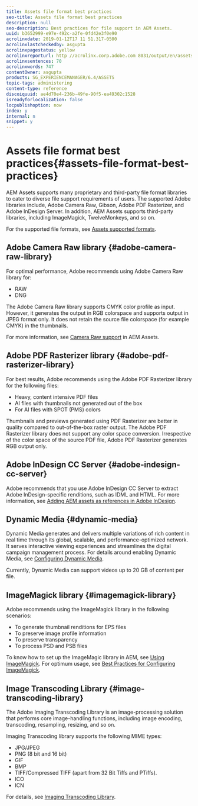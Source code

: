 ```yaml
---
title: Assets file format best practices
seo-title: Assets file format best practices
description: null
seo-description: Best practices for file support in AEM Assets.
uuid: b3652999-e97e-492c-a2fe-0fd42e3f0e90
acrolinxdate: 2019-01-12T17 11 51.317-0500
acrolinxlastcheckedby: asgupta
acrolinxpagestatus: yellow
acrolinxreporturl: http //acrolinx.corp.adobe.com 8031/output/en/assets_file_format_best_practices_krs_workflow_f3c2f2ccebf6138e_90_report.xml
acrolinxsentences: 70
acrolinxwords: 747
contentOwner: asgupta
products: SG_EXPERIENCEMANAGER/6.4/ASSETS
topic-tags: administering
content-type: reference
discoiquuid: ae4d70e4-236b-49fe-90f5-ea49302c1528
isreadyforlocalization: false
locpublishoption: now
index: y
internal: n
snippet: y
---
```


# Assets file format best practices{#assets-file-format-best-practices}

AEM Assets supports many proprietary and third-party file format libraries to cater to diverse file support requirements of users. The supported Adobe libraries include, Adobe Camera Raw, Gibson, Adobe PDF Rasterizer, and Adobe InDesign Server. In addition, AEM Assets supports third-party libraries, including ImageMagick, TwelveMonkeys, and so on.

For the supported file formats, see [Assets supported formats](../../assets/using/assets-formats.md).

## Adobe Camera Raw library {#adobe-camera-raw-library}

For optimal performance, Adobe recommends using Adobe Camera Raw library for:

* RAW
* DNG

The Adobe Camera Raw library supports CMYK color profile as input. However, it generates the output in RGB colorspace and supports output in JPEG format only. It does not retain the source file colorspace (for example CMYK) in the thumbnails.

For more information, see [Camera Raw support](../../assets/using/camera-raw.md) in AEM Assets.

## Adobe PDF Rasterizer library {#adobe-pdf-rasterizer-library}

For best results, Adobe recommends using the Adobe PDF Rasterizer library for the following files:

* Heavy, content intensive PDF files
* AI files with thumbnails not generated out of the box
* For AI files with SPOT (PMS) colors

Thumbnails and previews generated using PDF Rasterizer are better in quality compared to out-of-the-box raster output. The Adobe PDF Rasterizer library does not support any color space conversion. Irrespective of the color space of the source PDF file, Adobe PDF Rasterizer generates RGB output only. 

## Adobe InDesign CC Server {#adobe-indesign-cc-server}

Adobe recommends that you use Adobe InDesign CC Server to extract Adobe InDesign-specific renditions, such as IDML and HTML. For more information, see [Adding AEM assets as references in Adobe InDesign](../../assets/using/managing-linked-subassets.md#addingaemassetsasreferencesinadobeindesign).

## Dynamic Media  {#dynamic-media}

Dynamic Media generates and delivers multiple variations of rich content in real time through its global, scalable, and performance-optimized network. It serves interactive viewing experiences and streamlines the digital campaign management process. For details around enabling Dynamic Media, see [Configuring Dynamic Media](../../assets/using/config-dynamic.md).

Currently, Dynamic Media can support videos up to 20 GB of content per file.

## ImageMagick library {#imagemagick-library}

Adobe recommends using the ImageMagick library in the following scenarios:

* To generate thumbnail renditions for EPS files
* To preserve image profile information
* To preserve transparency
* To process PSD and PSB files

To know how to set up the ImageMagic library in AEM, see [Using ImageMagick](../../assets/using/media-handlers.md#main-pars-title-2). For optimum usage, see [Best Practices for Configuring ImageMagick](../../assets/using/best-practices-for-imagemagick.md).

## Image Transcoding Library {#image-transcoding-library}

The Adobe Imaging Transcoding Library is an image-processing solution that performs core image-handling functions, including image encoding, transcoding, resampling, resizing, and so on.

Imaging Transcoding library supports the following MIME types:

* JPG/JPEG
* PNG (8 bit and 16 bit)
* GIF
* BMP
* TIFF/Compressed TIFF (apart from 32 Bit Tiffs and PTiffs).  
* ICO
* ICN

For details, see [Imaging Transcoding Library](../../assets/using/imaging-transcoding-library.md).

<!--
Comment Type: draft

<h2>TIFF file support</h2>
-->

<!--
Comment Type: draft

<p>AEM Assets encounters out-of-memory issues not only if the size of the image you upload is large but also if its dimensions exceed recommended limits. Generally, you can avoid such issues with large TIFF files by using FLITE or Image Transcoding Library, instead of using heap memory.<br /> </p>
<p>In addition, open Configuration Manager and set the <span class="code">threshold size to use intermediate temporary file</span> property of the <span class="code">com.day.cq.dam.commons.handler.StandardImageHandler</span> component to a value greater than 0.</p>
<p>Adobe does not recommend using Camera Raw for TIFF processing (due to CMYK issues). If renditions are generated incorrectly, you may want to check by regenerating using the Camera Raw library. However, the Camera Raw library cannot process images that have more than 65000 pixels on their longest side. Moreover, irrespective of the file size, the Camera Raw library can only process images that contain a maximum of 512 MP (512 x 1024 x 1024 pixels).</p>
-->

<!--
Comment Type: draft

<h3>Working with TIFF files</h3>
-->

<!--
Comment Type: draft

<p>It is difficult to accurately determine the maximum size of a TIFF image that can be processed. In addition to the size of the file, the ability to process depends on other factors, such as pixel size. For example, the Camera Raw library may be able to process a 255-MB TIFF file out of the box. However, it may fail to process an 18-MB file if it has a huge pixel difference. Also, Camera Raw library cannot be used to process CMYK TIFF images.<br /> </p>
<p>The following table lists the sizes of Camera Raw-generated TIFF files that have been validated with a 14 GB heap space.</p>
-->

<!--
Comment Type: draft

<note type="note">
<p>In general, increasing heap size helps processing larger files efficiently. However, when processing compressed files (ZIP files), low resolution files may not be processed.</p>
</note>
-->

<!--
Comment Type: draft

<table border="1" cellpadding="1" cellspacing="0" width="100%">
<tbody>
<tr>
<td><strong>Size</strong> (MB)</td>
<td><strong>Dimension</strong> (px)</td>
</tr>
<tr>
<td>18</td>
<td>18897 x 47244</td>
</tr>
<tr>
<td>38.3</td>
<td>8301 x 3429</td>
</tr>
<tr>
<td>39.9</td>
<td>3936 x 2624</td>
</tr>
<tr>
<td>46.6</td>
<td>3008 x 2008</td>
</tr>
<tr>
<td>51.5</td>
<td>3000 x 3000</td>
</tr>
<tr>
<td>72</td>
<td>2048 x 3072</td>
</tr>
<tr>
<td>91.4</td>
<td>3264 x 2448</td>
</tr>
<tr>
<td>91.5</td>
<td>4000 x 4000</td>
</tr>
<tr>
<td>143</td>
<td>5000 x 5000</td>
</tr>
<tr>
<td>225.1</td>
<td>5433 x 7240</td>
</tr>
</tbody>
</table>
-->

